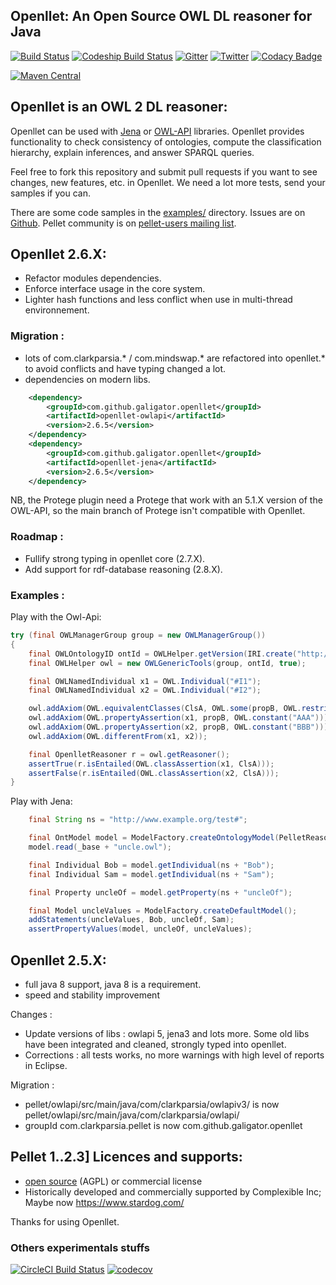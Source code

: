 Openllet: An Open Source OWL DL reasoner for Java
-----------------------------------------------

[![Build Status](https://api.travis-ci.org/Galigator/openllet.svg?branch=integration)](https://travis-ci.org/Galigator/openllet) 
[![Codeship Build Status](https://codeship.com/projects/1fe60a20-f84b-0134-33ee-76e4f316aab3/status?branch=integration)](https://app.codeship.com/projects/210924)
[![Gitter](https://badges.gitter.im/Join%20Chat.svg)](https://gitter.im/Galigator/pelletEvolution?utm_source=badge&utm_medium=badge&utm_campaign=pr-badge&utm_content=badge)
[![Twitter](https://img.shields.io/badge/twitter-openllet-blue.svg)](https://twitter.com/openllet)
[![Codacy Badge](https://api.codacy.com/project/badge/Grade/d1acfdbe2c194252a311e223cd94e64e)](https://www.codacy.com/app/sejourne_kevin/openllet?utm_source=github.com&amp;utm_medium=referral&amp;utm_content=Galigator/openllet&amp;utm_campaign=Badge_Grade)
<!--<a href="https://www.versioneye.com/user/projects/5832fff3e7cea00029198b38"><img src="https://www.versioneye.com/user/projects/5832fff3e7cea00029198b38/badge.svg?style=flat"/></a>-->
[![Maven Central](https://maven-badges.herokuapp.com/maven-central/com.github.galigator.openllet/openllet-owlapi/badge.svg)](https://maven-badges.herokuapp.com/maven-central/com.github.galigator.openllet/openllet-owlapi)

Openllet is an OWL 2 DL reasoner: 
--------------------------------

Openllet can be used with [Jena](https://jena.apache.org/) or [OWL-API](http://owlcs.github.io/owlapi/) libraries. Openllet provides functionality to check consistency of ontologies, compute the classification hierarchy, 
explain inferences, and answer SPARQL queries.

Feel free to fork this repository and submit pull requests if you want to see changes, new features, etc. in Openllet.
We need a lot more tests, send your samples if you can.

There are some code samples in the [examples/](https://github.com/Galigator/openllet/tree/integration/examples) directory.
Issues are on [Github](http://github.com/galigator/openllet/issues).
Pellet community is on [pellet-users mailing list](https://groups.google.com/forum/?fromgroups#!forum/pellet-users).


Openllet 2.6.X:
-----------

* Refactor modules dependencies.
* Enforce interface usage in the core system.
* Lighter hash functions and less conflict when use in multi-thread environnement.

### Migration :

* lots of com.clarkparsia.* / com.mindswap.* are refactored into openllet.* to avoid conflicts and have typing changed a lot.
* dependencies on modern libs.

```xml
	<dependency>
		<groupId>com.github.galigator.openllet</groupId>
		<artifactId>openllet-owlapi</artifactId>
		<version>2.6.5</version>
	</dependency>
	<dependency>
		<groupId>com.github.galigator.openllet</groupId>
		<artifactId>openllet-jena</artifactId>
		<version>2.6.5</version>
	</dependency>
```

NB, the Protege plugin need a Protege that work with an 5.1.X version of the OWL-API, so the main branch of Protege isn't compatible with Openllet.

### Roadmap :

* Fullify strong typing in openllet core (2.7.X).
* Add support for rdf-database reasoning (2.8.X).

### Examples :

Play with the Owl-Api:
```java
try (final OWLManagerGroup group = new OWLManagerGroup())
{
	final OWLOntologyID ontId = OWLHelper.getVersion(IRI.create("http://myOnotology"), 1.0);
	final OWLHelper owl = new OWLGenericTools(group, ontId, true);

	final OWLNamedIndividual x1 = OWL.Individual("#I1");
	final OWLNamedIndividual x2 = OWL.Individual("#I2");

	owl.addAxiom(OWL.equivalentClasses(ClsA, OWL.some(propB, OWL.restrict(XSD.STRING, OWL.facetRestriction(OWLFacet.PATTERN, OWL.constant("A.A"))))));
	owl.addAxiom(OWL.propertyAssertion(x1, propB, OWL.constant("AAA")));
	owl.addAxiom(OWL.propertyAssertion(x2, propB, OWL.constant("BBB")));
	owl.addAxiom(OWL.differentFrom(x1, x2));

	final OpenlletReasoner r = owl.getReasoner();
	assertTrue(r.isEntailed(OWL.classAssertion(x1, ClsA)));
	assertFalse(r.isEntailed(OWL.classAssertion(x2, ClsA)));
}
```

Play with Jena:
```java
	final String ns = "http://www.example.org/test#";

	final OntModel model = ModelFactory.createOntologyModel(PelletReasonerFactory.THE_SPEC);
	model.read(_base + "uncle.owl");

	final Individual Bob = model.getIndividual(ns + "Bob");
	final Individual Sam = model.getIndividual(ns + "Sam");

	final Property uncleOf = model.getProperty(ns + "uncleOf");

	final Model uncleValues = ModelFactory.createDefaultModel();
	addStatements(uncleValues, Bob, uncleOf, Sam);
	assertPropertyValues(model, uncleOf, uncleValues);
```

Openllet 2.5.X:
-----------

* full java 8 support, java 8 is a requirement.
* speed and stability improvement

Changes :
* Update versions of libs : owlapi 5, jena3 and lots more. Some old libs have been integrated and cleaned, strongly typed into openllet.
* Corrections : all tests works, no more warnings with high level of reports in Eclipse.

Migration :
* pellet/owlapi/src/main/java/com/clarkparsia/owlapiv3/ is now  pellet/owlapi/src/main/java/com/clarkparsia/owlapi/
* groupId   com.clarkparsia.pellet   is now   com.github.galigator.openllet


Pellet 1..2.3] Licences and supports: 
-------------------------------------
 
* [open source](https://github.com/complexible/pellet/blob/master/LICENSE.txt) (AGPL) or commercial license
* Historically developed and commercially supported by Complexible Inc; Maybe now https://www.stardog.com/


Thanks for using Openllet.

### Others experimentals stuffs

[![CircleCI Build Status](https://circleci.com/gh/Galigator/openllet.svg?style=shield)](https://circleci.com/gh/Galigator/openllet)
[![codecov](https://codecov.io/gh/Galigator/openllet/branch/integration/graph/badge.svg)](https://codecov.io/gh/Galigator/openllet)
